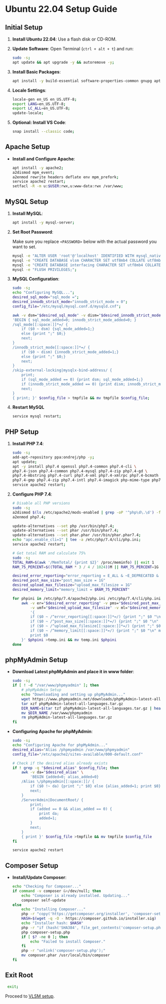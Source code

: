 # Ubuntu 22.04 Setup Guide

## Initial Setup

1. **Install Ubuntu 22.04**: Use a flash disk or CD-ROM.
2. **Update Software**: Open Terminal (`ctrl + alt + t`) and run:

    ```bash
    sudo -s;
    apt update && apt upgrade -y && autoremove -y;

    ```
3. **Install Basic Packages**:

    ```bash
    apt install -y build-essential software-properties-common gnupg apt-transport-https ca-certificates lsb-release wget vim zip unzip curl acl snapd rsync git gdebi net-tools sed mawk;

    ```
4. **Locale Settings**:

    ```bash
	locale-gen en_US en_US.UTF-8;
    export LANG=en_US.UTF-8;
    export LC_ALL=en_US.UTF-8;
    update-locale;

    ```
5. **Optional: Install VS Code**:

    ```bash
    snap install --classic code;

    ```

## Apache Setup

* **Install and Configure Apache**:

    ```bash
    apt install -y apache2;
    a2dismod mpm_event;
    a2enmod rewrite headers deflate env mpm_prefork;
    service apache2 restart;
    setfacl -R -m u:$USER:rwx,u:www-data:rwx /var/www;

    ```

## MySQL Setup

1. **Install MySQL**:

    ```bash
    apt install -y mysql-server;

    ```
2. **Set Root Password**:

    Make sure you replace `<PASSWORD>` below with the actual password you want to set.

    ```bash
    mysql -e "ALTER USER 'root'@'localhost' IDENTIFIED WITH mysql_native_password BY '<PASSWORD>';";
    mysql -e "CREATE DATABASE vlsm CHARACTER SET utf8mb4 COLLATE utf8mb4_general_ci;";
    mysql -e "CREATE DATABASE interfacing CHARACTER SET utf8mb4 COLLATE utf8mb4_general_ci;";
    mysql -e "FLUSH PRIVILEGES;";

    ```
3. **MySQL Configuration**:

    ```bash
    sudo -s;
    echo "Configuring MySQL...";
    desired_sql_mode="sql_mode =";
    desired_innodb_strict_mode="innodb_strict_mode = 0";
    config_file="/etc/mysql/mysql.conf.d/mysqld.cnf";

    awk -v dsm="$desired_sql_mode" -v dism="$desired_innodb_strict_mode" \
    'BEGIN { sql_mode_added=0; innodb_strict_mode_added=0; }
    /sql_mode[[:space:]]*=/ {
        if ($0 ~ dsm) {sql_mode_added=1;}
        else {print ";" $0;}
        next;
    }
    /innodb_strict_mode[[:space:]]*=/ {
        if ($0 ~ dism) {innodb_strict_mode_added=1;}
        else {print ";" $0;}
        next;
    }
    /skip-external-locking|mysqlx-bind-address/ {
        print;
        if (sql_mode_added == 0) {print dsm; sql_mode_added=1;}
        if (innodb_strict_mode_added == 0) {print dism; innodb_strict_mode_added=1;}
        next;
    }
    { print; }' $config_file > tmpfile && mv tmpfile $config_file;

    ```
4. **Restart MySQL**

    ```bash
    service mysql restart;

    ```

## PHP Setup

1. **Install PHP 7.4**:

    ```bash
    sudo -s;
    add-apt-repository ppa:ondrej/php -y;
    apt update;
    apt -y install php7.4 openssl php7.4-common php7.4-cli \
    php7.4-json php7.4-common php7.4-mysql php7.4-zip php7.4-gd \
    php7.4-mbstring php7.4-curl php7.4-xml php7.4-xmlrpc php7.4-bcmath \
    php7.4-gmp php7.4-zip php7.4-intl php7.4-imagick php-mime-type php7.4-apcu;
    service apache2 restart;

    ```
2. **Configure PHP 7.4**:

    ```bash
    # Disable all PHP versions
    sudo -s;
    a2dismod $(ls /etc/apache2/mods-enabled | grep -oP '^php\d\.\d') -f
    a2enmod php7.4;

    update-alternatives --set php /usr/bin/php7.4;
    update-alternatives --set phar /usr/bin/phar7.4;
    update-alternatives --set phar.phar /usr/bin/phar.phar7.4;
    echo "apc.enable_cli=1" | tee -a /etc/php/7.4/cli/php.ini;
    service apache2 restart;

    ```

    ```bash
    # Get total RAM and calculate 75%
    sudo -s;
    TOTAL_RAM=$(awk '/MemTotal/ {print $2}' /proc/meminfo) || exit 1
    RAM_75_PERCENT=$((TOTAL_RAM * 3 / 4 / 1024))M || RAM_75_PERCENT=1G

    desired_error_reporting="error_reporting = E_ALL & ~E_DEPRECATED & ~E_STRICT & ~E_NOTICE"
    desired_post_max_size="post_max_size = 1G"
    desired_upload_max_filesize="upload_max_filesize = 1G"
    desired_memory_limit="memory_limit = $RAM_75_PERCENT"

    for phpini in /etc/php/7.4/apache2/php.ini /etc/php/7.4/cli/php.ini; do
        awk -v er="$desired_error_reporting" -v pms="$desired_post_max_size" \
            -v umf="$desired_upload_max_filesize" -v ml="$desired_memory_limit" \
            '{
            if ($0 ~ /^error_reporting[[:space:]]*=/) {print ";" $0 "\n" er; next}
            if ($0 ~ /^post_max_size[[:space:]]*=/) {print ";" $0 "\n" pms; next}
            if ($0 ~ /^upload_max_filesize[[:space:]]*=/) {print ";" $0 "\n" umf; next}
            if ($0 ~ /^memory_limit[[:space:]]*=/) {print ";" $0 "\n" ml; next}
            print $0
        }' $phpini >temp.ini && mv temp.ini $phpini
    done

    ```

## phpMyAdmin Setup

* **Download Latest phpMyAdmin and place it in www folder**:

	```bash
    sudo -s;
	if [ ! -d "/var/www/phpmyadmin" ]; then
        # phpMyAdmin Setup
        echo "Downloading and setting up phpMyAdmin..."
        wget https://www.phpmyadmin.net/downloads/phpMyAdmin-latest-all-languages.tar.gz
        tar xzf phpMyAdmin-latest-all-languages.tar.gz
        DIR_NAME=$(tar tzf phpMyAdmin-latest-all-languages.tar.gz | head -1 | cut -f1 -d"/")
        mv $DIR_NAME /var/www/phpmyadmin
        rm phpMyAdmin-latest-all-languages.tar.gz
    fi

	```
* **Configuring Apache for phpMyAdmin**:

	```bash
    sudo -s;
	echo "Configuring Apache for phpMyAdmin..."
    desired_alias="Alias /phpmyadmin /var/www/phpmyadmin"
    config_file="/etc/apache2/sites-available/000-default.conf"

    # Check if the desired alias already exists
    if ! grep -q "$desired_alias" $config_file; then
        awk -v da="$desired_alias" \
            'BEGIN {added=0; alias_added=0}
        /Alias \/phpmyadmin[[:space:]]/ {
            if ($0 !~ da) {print ";" $0} else {alias_added=1; print $0}
            next;
        }
        /ServerAdmin|DocumentRoot/ {
            print;
            if (added == 0 && alias_added == 0) {
                print da;
                added=1;
            }
            next;
        }
        { print }' $config_file >tmpfile && mv tmpfile $config_file
    fi

    service apache2 restart

	```

## Composer Setup

* **Install/Update Composer**:

    ```bash
    echo "Checking for Composer..."
    if command -v composer &>/dev/null; then
        echo "Composer is already installed. Updating..."
        composer self-update
    else
        echo "Installing Composer..."
        php -r "copy('https://getcomposer.org/installer', 'composer-setup.php');"
        HASH=$(wget -q -O - https://composer.github.io/installer.sig)
        echo "Installer hash: $HASH"
        php -r "if (hash('SHA384', file_get_contents('composer-setup.php')) !== '$HASH') { unlink('composer-setup.php'); echo 'Invalid installer' . PHP_EOL; exit(1); }"
        php composer-setup.php
        if [ $? -ne 0 ]; then
            echo "Failed to install Composer."
        fi
        php -r "unlink('composer-setup.php');"
        mv composer.phar /usr/local/bin/composer
    fi

    ```

## Exit Root

   ```bash
    exit;

   ```

Proceed to [VLSM setup](../README.md).
